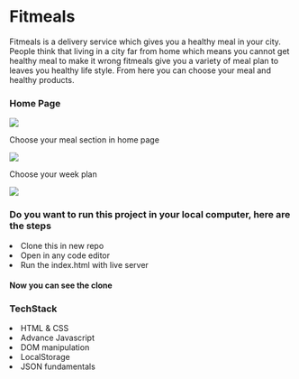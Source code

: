 # Fitmeals
Fitmeals is a delivery service which gives you a healthy meal in your city. People think that living in a city far from home which means you cannot get healthy meal to make it wrong fitmeals give you a variety of meal plan to leaves you healthy life style. From here you can choose your meal and healthy products.

<h3>Home Page</h3>
<img src="https://miro.medium.com/max/700/1*sEdDtATZSOzy2_W2C5e3zw.png"/>

<p>Choose your meal section in home page</p>
<img src="https://miro.medium.com/max/700/1*wapOTj2wjEphyNL0hf02lg.png"/>

<p>Choose your week plan</p>
<img src="https://miro.medium.com/max/700/1*OcLCpps9kpvqMxCALe8O_w.png"/>

<h3> Do you want to run this project in your local computer, here are the steps </h3>
<li> Clone this in new repo </li>
<li> Open in any code editor </li>
<li> Run the index.html with live server</li>
<h4> Now you can see the clone </h4>

<h3>TechStack</h3>
<li> HTML & CSS </li>
<li> Advance Javascript </li>
<li> DOM manipulation </li>
<li> LocalStorage </li>
<li> JSON fundamentals </li>
